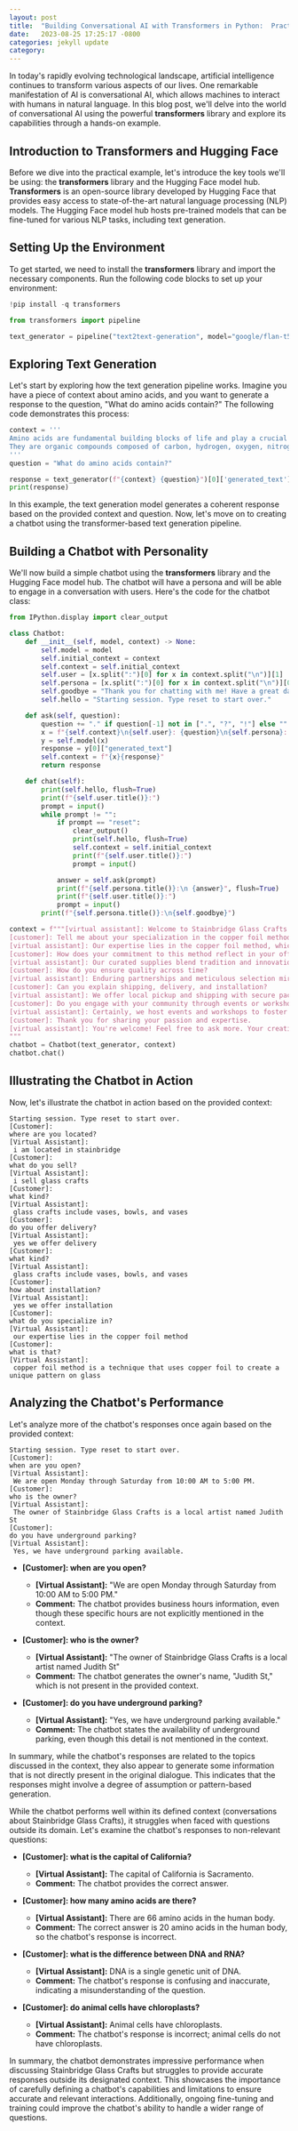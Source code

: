 ```yaml
---
layout: post
title:  "Building Conversational AI with Transformers in Python:  Practical Example"
date:   2023-08-25 17:25:17 -0800
categories: jekyll update
category:
---
```



In today's rapidly evolving technological landscape, artificial intelligence continues to transform various aspects of our lives. One remarkable manifestation of AI is conversational AI, which allows machines to interact with humans in natural language. In this blog post, we'll delve into the world of conversational AI using the powerful **transformers** library and explore its capabilities through a hands-on example.

## Introduction to Transformers and Hugging Face

Before we dive into the practical example, let's introduce the key tools we'll be using: the **transformers** library and the Hugging Face model hub. **Transformers** is an open-source library developed by Hugging Face that provides easy access to state-of-the-art natural language processing (NLP) models. The Hugging Face model hub hosts pre-trained models that can be fine-tuned for various NLP tasks, including text generation.

## Setting Up the Environment

To get started, we need to install the **transformers** library and import the necessary components. Run the following code blocks to set up your environment:

```python
!pip install -q transformers
```

```python
from transformers import pipeline

text_generator = pipeline("text2text-generation", model="google/flan-t5-large")
```

## Exploring Text Generation

Let's start by exploring how the text generation pipeline works. Imagine you have a piece of context about amino acids, and you want to generate a response to the question, "What do amino acids contain?" The following code demonstrates this process:

```python
context = '''
Amino acids are fundamental building blocks of life and play a crucial role in various biological processes.
They are organic compounds composed of carbon, hydrogen, oxygen, nitrogen, and sometimes sulfur.
'''
question = "What do amino acids contain?"

response = text_generator(f"{context} {question}")[0]['generated_text']
print(response)
```

In this example, the text generation model generates a coherent response based on the provided context and question. Now, let's move on to creating a chatbot using the transformer-based text generation pipeline.

## Building a Chatbot with Personality

We'll now build a simple chatbot using the **transformers** library and the Hugging Face model hub. The chatbot will have a persona and will be able to engage in a conversation with users. Here's the code for the chatbot class:

```python
from IPython.display import clear_output

class Chatbot:
    def __init__(self, model, context) -> None:
        self.model = model
        self.initial_context = context
        self.context = self.initial_context
        self.user = [x.split(":")[0] for x in context.split("\n")][1]
        self.persona = [x.split(":")[0] for x in context.split("\n")][0]
        self.goodbye = "Thank you for chatting with me! Have a great day!"
        self.hello = "Starting session. Type reset to start over."

    def ask(self, question):
        question += "." if question[-1] not in [".", "?", "!"] else ""
        x = f"{self.context}\n{self.user}: {question}\n{self.persona}: "
        y = self.model(x)
        response = y[0]["generated_text"]
        self.context = f"{x}{response}"
        return response

    def chat(self):
        print(self.hello, flush=True)
        print(f"{self.user.title()}:")
        prompt = input()
        while prompt != "":
            if prompt == "reset":
                clear_output()
                print(self.hello, flush=True)
                self.context = self.initial_context
                print(f"{self.user.title()}:")
                prompt = input()

            answer = self.ask(prompt)
            print(f"{self.persona.title()}:\n {answer}", flush=True)
            print(f"{self.user.title()}:")
            prompt = input()
        print(f"{self.persona.title()}:\n{self.goodbye}")

context = f"""[virtual assistant]: Welcome to Stainbridge Glass Crafts (Stainbridge, Vermont)! How can I assist you?
[customer]: Tell me about your specialization in the copper foil method and your 20-year journey.
[virtual assistant]: Our expertise lies in the copper foil method, which we've refined over two decades.
[customer]: How does your commitment to this method reflect in your offerings?
[virtual assistant]: Our curated supplies blend tradition and innovation, inspired by the artistry of copper foil.
[customer]: How do you ensure quality across time?
[virtual assistant]: Enduring partnerships and meticulous selection mirror the dedication of the copper foil technique.
[customer]: Can you explain shipping, delivery, and installation?
[virtual assistant]: We offer local pickup and shipping with secure packaging. Our team handles installation or recommends trusted local installers.
[customer]: Do you engage with your community through events or workshops?
[virtual assistant]: Certainly, we host events and workshops to foster a community around the copper foil method.
[customer]: Thank you for sharing your passion and expertise.
[virtual assistant]: You're welcome! Feel free to ask more. Your creative journey is important to us.
"""
chatbot = Chatbot(text_generator, context)
chatbot.chat()
```

## Illustrating the Chatbot in Action

Now, let's illustrate the chatbot in action based on the provided context:

```
Starting session. Type reset to start over.
[Customer]:
where are you located?
[Virtual Assistant]:
 i am located in stainbridge
[Customer]:
what do you sell?
[Virtual Assistant]:
 i sell glass crafts
[Customer]:
what kind?
[Virtual Assistant]:
 glass crafts include vases, bowls, and vases
[Customer]:
do you offer delivery?
[Virtual Assistant]:
 yes we offer delivery
[Customer]:
what kind?
[Virtual Assistant]:
 glass crafts include vases, bowls, and vases
[Customer]:
how about installation?
[Virtual Assistant]:
 yes we offer installation
[Customer]:
what do you specialize in?
[Virtual Assistant]:
 our expertise lies in the copper foil method
[Customer]:
what is that?
[Virtual Assistant]:
 copper foil method is a technique that uses copper foil to create a unique pattern on glass
```

## Analyzing the Chatbot's Performance

Let's analyze more of the chatbot's responses once again based on the provided context:

```
Starting session. Type reset to start over.
[Customer]:
when are you open?
[Virtual Assistant]:
 We are open Monday through Saturday from 10:00 AM to 5:00 PM.
[Customer]:
who is the owner?
[Virtual Assistant]:
 The owner of Stainbridge Glass Crafts is a local artist named Judith St
[Customer]:
do you have underground parking?
[Virtual Assistant]:
 Yes, we have underground parking available.
```

- **[Customer]: when are you open?**
  - **[Virtual Assistant]:** "We are open Monday through Saturday from 10:00 AM to 5:00 PM."
  - **Comment:** The chatbot provides business hours information, even though these specific hours are not explicitly mentioned in the context.

- **[Customer]: who is the owner?**
  - **[Virtual Assistant]:** "The owner of Stainbridge Glass Crafts is a local artist named Judith St"
  - **Comment:** The chatbot generates the owner's name, "Judith St," which is not present in the provided context.

- **[Customer]: do you have underground parking?**
  - **[Virtual Assistant]:** "Yes, we have underground parking available."
  - **Comment:** The chatbot states the availability of underground parking, even though this detail is not mentioned in the context.

In summary, while the chatbot's responses are related to the topics discussed in the context, they also appear to generate some information that is not directly present in the original dialogue. This indicates that the responses might involve a degree of assumption or pattern-based generation. 

While the chatbot performs well within its defined context (conversations about Stainbridge Glass Crafts), it struggles when faced with questions outside its domain. Let's examine the chatbot's responses to non-relevant questions:

- **[Customer]: what is the capital of California?**
  - **[Virtual Assistant]:** The capital of California is Sacramento.
  - **Comment:** The chatbot provides the correct answer.

- **[Customer]: how many amino acids are there?**
  - **[Virtual Assistant]:** There are 66 amino acids in the human body.
  - **Comment:** The correct answer is 20 amino acids in the human body, so the chatbot's response is incorrect.

- **[Customer]: what is the difference between DNA and RNA?**
  - **[Virtual Assistant]:** DNA is a single genetic unit of DNA.
  - **Comment:** The chatbot's response is confusing and inaccurate, indicating a misunderstanding of the question.

- **[Customer]: do animal cells have chloroplasts?**
  - **[Virtual Assistant]:** Animal cells have chloroplasts.
  - **Comment:** The chatbot's response is incorrect; animal cells do not have chloroplasts.

In summary, the chatbot demonstrates impressive performance when discussing Stainbridge Glass Crafts but struggles to provide accurate responses outside its designated context. This showcases the importance of carefully defining a chatbot's capabilities and limitations to ensure accurate and relevant interactions. Additionally, ongoing fine-tuning and training could improve the chatbot's ability to handle a wider range of questions. 


